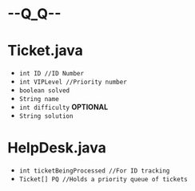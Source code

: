 # --Q_Q--

# Ticket.java
- `int ID //ID Number`
- `int VIPLevel //Priority number`
- `boolean solved`
- `String name`
- `int difficulty` __OPTIONAL__
- `String solution`
# HelpDesk.java
- `int ticketBeingProcessed //For ID tracking`
- `Ticket[] PQ //Holds a priority queue of tickets`
